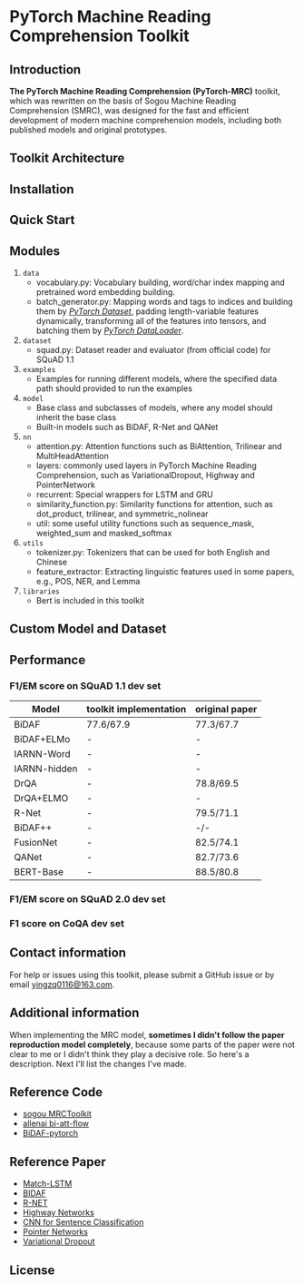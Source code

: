 # PyTorch Machine Reading Comprehension Toolkit
## Introduction
**The PyTorch Machine Reading Comprehension (PyTorch-MRC)** toolkit, which was rewritten on the basis of Sogou Machine Reading Comprehension (SMRC), was designed for the fast and efficient development of modern machine comprehension models, including both published models and original prototypes.

## Toolkit Architecture

## Installation

## Quick Start

## Modules
1. `data`
    - vocabulary.py: Vocabulary building, word/char index mapping and pretrained word embedding building.
    - batch_generator.py: Mapping words and tags to indices and building them by [*PyTorch Dataset*](https://pytorch.org/docs/stable/data.html?highlight=dataset#torch.utils.data.Dataset), padding length-variable features dynamically, transforming all of the features into tensors, and batching them by [*PyTorch DataLoader*](https://pytorch.org/docs/stable/data.html?highlight=dataloader#torch.utils.data.DataLoader).
2. `dataset`
    - squad.py: Dataset reader and evaluator (from official code) for SQuAD 1.1
3. `examples`
    - Examples for running different models, where the specified data path should provided to run the examples
4. `model`
    - Base class and subclasses of models, where any model should inherit the base class
    - Built-in models such as BiDAF, R-Net and QANet
5. `nn`
    - attention.py: Attention functions such as BiAttention, Trilinear and MultiHeadAttention
    - layers: commonly used layers in PyTorch Machine Reading Comprehension, such as VariationalDropout, Highway and PointerNetwork
    - recurrent: Special wrappers for LSTM and GRU
    - similarity\_function.py: Similarity functions for attention, such as dot_product, trilinear, and symmetric_nolinear
    - util: some useful utility functions such as sequence_mask, weighted_sum and masked_softmax
6. `utils`
    - tokenizer.py: Tokenizers that can be used for both English and Chinese
    - feature_extractor: Extracting linguistic features used in some papers, e.g., POS, NER, and Lemma
7. `libraries`
    - Bert is included in this toolkit

## Custom Model and Dataset

## Performance

### F1/EM score on SQuAD 1.1 dev set
| Model | toolkit implementation | original paper|
| --- | --- | ---|
|BiDAF | 77.6/67.9  | 77.3/67.7 |
|BiDAF+ELMo | - | - |
|IARNN-Word | - | - |
|IARNN-hidden | - | - |
|DrQA | - | 78.8/69.5  |
|DrQA+ELMO|- | - |
|R-Net | - | 79.5/71.1  |
|BiDAF++ | - | -/-  |
|FusionNet | - | 82.5/74.1  |
|QANet | - | 82.7/73.6  |
|BERT-Base | - | 88.5/80.8 |

### F1/EM score on SQuAD 2.0 dev set

### F1 score on CoQA dev set

## Contact information
For help or issues using this toolkit, please submit a GitHub issue or by email yingzq0116@163.com.

## Additional information
When implementing the MRC model, **sometimes I didn't follow the paper reproduction model completely**, because some parts of the paper were not clear to me or I didn't think they play a decisive role. So here's a description. Next I'll list the changes I've made.

## Reference Code
- [sogou MRCToolkit](https://github.com/sogou/SMRCToolkit)
- [allenai bi-att-flow](https://github.com/allenai/bi-att-flow)
- [BiDAF-pytorch](https://github.com/galsang/BiDAF-pytorch.git)

## Reference Paper
- [Match-LSTM](https://arxiv.org/pdf/1608.07905.pdf)
- [BIDAF](https://arxiv.org/pdf/1611.01603.pdf)
- [R-NET](https://www.microsoft.com/en-us/research/wp-content/uploads/2017/05/r-net.pdf)
- [Highway Networks](https://arxiv.org/pdf/1505.00387.pdf)
- [CNN for Sentence Classification](https://arxiv.org/pdf/1408.5882.pdf)
- [Pointer Networks](https://arxiv.org/pdf/1506.03134.pdf)
- [Variational Dropout](https://arxiv.org/pdf/1512.05287.pdf)

## License
